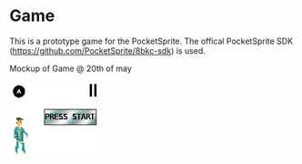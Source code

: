 Game
===========

This is a prototype game for the PocketSprite. 
The offical PocketSprite SDK (https://github.com/PocketSprite/8bkc-sdk) is used.

Mockup of Game @ 20th of may

![mockup_current](mockup_current.png)